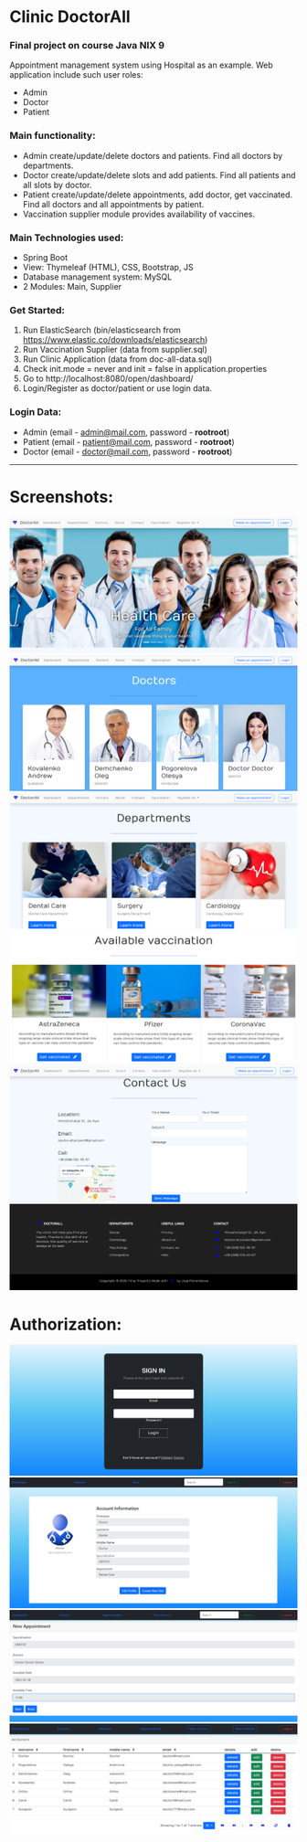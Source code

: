 # Clinic DoctorAll
### Final project on course Java NIX 9
Appointment management system using Hospital as an example. Web application include such user roles:
*  Admin
*  Doctor
*  Patient

### Main functionality:

* Admin create/update/delete doctors and patients. Find all doctors by departments.
* Doctor create/update/delete slots and add patients. Find all patients and all slots by doctor.
* Patient create/update/delete appointments, add doctor, get vaccinated. Find all doctors and all appointments by patient.
* Vaccination supplier module provides availability of vaccines. 

### Main Technologies used:

*  Spring Boot
*  View: Thymeleaf (HTML), CSS, Bootstrap, JS
*  Database management system: MySQL 
*  2 Modules: Main, Supplier

### Get Started:
1. Run ElasticSearch (bin/elasticsearch from https://www.elastic.co/downloads/elasticsearch)
2. Run Vaccination Supplier (data from supplier.sql)
3. Run Clinic Application (data from doc-all-data.sql)
4. Check init.mode = never and init = false in application.properties
5. Go to http://localhost:8080/open/dashboard/
6. Login/Register as doctor/patient or use login data.

### Login Data:
- Admin (email - [admin@mail.com](), password - **rootroot**)
- Patient (email - [patient@mail.com](), password - **rootroot**)
- Doctor (email - [doctor@mail.com](), password - **rootroot**)

---
# Screenshots:
![](doctor-all-main/src/main/resources/images/dashboard.png)
![](doctor-all-main/src/main/resources/images/doctors.png)
![](doctor-all-main/src/main/resources/images/departments.png)
![](doctor-all-main/src/main/resources/images/vacination.png)
![](doctor-all-main/src/main/resources/images/contact.png)
![](doctor-all-main/src/main/resources/images/footer.png)

# Authorization:
![](doctor-all-main/src/main/resources/images/login.png)
![](doctor-all-main/src/main/resources/images/doc-profile.png)
![](doctor-all-main/src/main/resources/images/appoint.png)
![](doctor-all-main/src/main/resources/images/doc-table.png)
